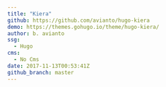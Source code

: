 ```yaml
---
title: "Kiera"
github: https://github.com/avianto/hugo-kiera
demo: https://themes.gohugo.io/theme/hugo-kiera/
author: b. avianto
ssg:
  - Hugo
cms:
  - No Cms
date: 2017-11-13T00:53:41Z
github_branch: master
---
```

